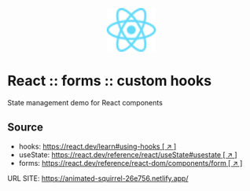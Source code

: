 <div style="text-align: center">
   <img src="./assets/images/React-icon.svg" alt="DOM Tree" width="100" />
</div>

# React :: forms :: custom hooks

State management demo for React components

## Source

- hooks: [https://react.dev/learn#using-hooks [ ↗ ] ](https://react.dev/learn#using-hooks)
- useState: [https://react.dev/reference/react/useState#usestate [ ↗ ] ](https://react.dev/reference/react/useState#usestate)
- forms: [https://react.dev/reference/react-dom/components/form [ ↗ ] ](https://react.dev/reference/react-dom/components/form)

URL SITE: https://animated-squirrel-26e756.netlify.app/